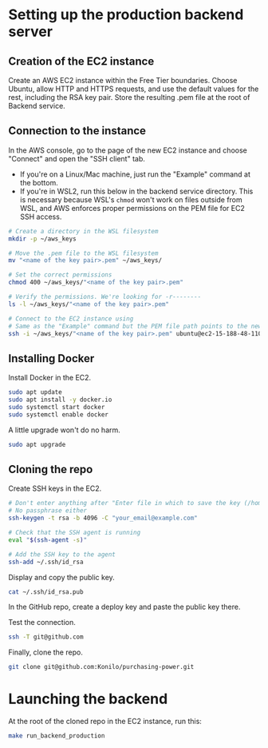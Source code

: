 # Setting up the production backend server
## Creation of the EC2 instance

Create an AWS EC2 instance within the Free Tier boundaries. Choose Ubuntu, allow HTTP and HTTPS requests, and use the default values for the rest, including the RSA key pair. Store the resulting .pem file at the root of Backend service.


## Connection to the instance

In the AWS console, go to the page of the new EC2 instance and choose "Connect" and open the "SSH client" tab.

- If you're on a Linux/Mac machine, just run the "Example" command at the bottom.
- If you're in WSL2, run this below in the backend service directory. This is necessary because WSL's `chmod` won't work on files outside from WSL, and AWS enforces proper permissions on the PEM file for EC2 SSH access.
```bash
# Create a directory in the WSL filesystem
mkdir -p ~/aws_keys

# Move the .pem file to the WSL filesystem
mv "<name of the key pair>.pem" ~/aws_keys/

# Set the correct permissions
chmod 400 ~/aws_keys/"<name of the key pair>.pem"

# Verify the permissions. We're looking for -r--------
ls -l ~/aws_keys/"<name of the key pair>.pem"

# Connect to the EC2 instance using
# Same as the "Example" command but the PEM file path points to the new ~/aws_keys directory
ssh -i ~/aws_keys/"<name of the key pair>.pem" ubuntu@ec2-15-188-48-110.eu-west-3.compute.amazonaws.com
```


## Installing Docker

Install Docker in the EC2.
```bash
sudo apt update
sudo apt install -y docker.io
sudo systemctl start docker
sudo systemctl enable docker
```

A little upgrade won't do no harm.
```bash
sudo apt upgrade
```

## Cloning the repo

Create SSH keys in the EC2.
```bash
# Don't enter anything after "Enter file in which to save the key (/home/ubuntu/.ssh/id_rsa):, just press Enter
# No passphrase either
ssh-keygen -t rsa -b 4096 -C "your_email@example.com"

# Check that the SSH agent is running
eval "$(ssh-agent -s)"

# Add the SSH key to the agent
ssh-add ~/.ssh/id_rsa
```

Display and copy the public key.
```bash
cat ~/.ssh/id_rsa.pub
```

In the GitHub repo, create a deploy key and paste the public key there.

Test the connection.
```bash
ssh -T git@github.com
```

Finally, clone the repo.
```bash
git clone git@github.com:Konilo/purchasing-power.git
```

# Launching the backend

At the root of the cloned repo in the EC2 instance, run this:
```bash
make run_backend_production
```
